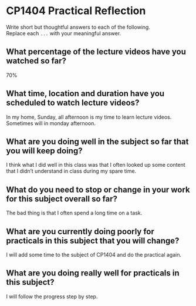 # CP1404 Practical Reflection


Write short but thoughtful answers to each of the following.  
Replace each `...` with your meaningful answer.

## What percentage of the lecture videos have you watched so far?

70%

## What time, location and duration have you scheduled to watch lecture videos?

In my home, Sunday, all afternoon is my time to learn lecture videos. Sometimes will in monday afternoon.

## What are you doing well in the subject so far that you will keep doing?

I think what I did well in this class was that I often looked up some content that I didn’t understand in class during my spare time.

## What do you need to stop or change in your work for this subject overall so far?

The bad thing is that I often spend a long time on a task.

## What are you currently doing poorly for practicals in this subject that you will change?

I will add some time to the subject of CP1404 and do the practical again.

## What are you doing really well for practicals in this subject?

I will follow the progress step by step.